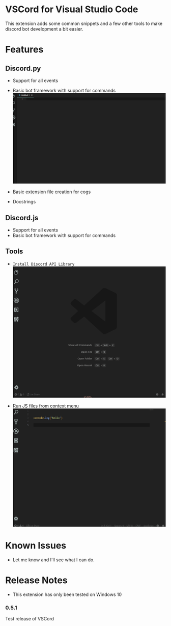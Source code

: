 # VSCord for Visual Studio Code

This extension adds some common snippets and a few other tools to make discord bot development a bit easier.

# Features

## Discord.py

- Support for all events
- Basic bot framework with support for commands
![discord.py bot](resources/gifs/bot-dpy.gif)

- Basic extension file creation for cogs
- Docstrings 

## Discord.js

- Support for all events
- Basic bot framework with support for commands

## Tools

- `Install Discord API Library`
![discord-installer](resources/gifs/discord-installer.gif)

- Run JS files from context menu
![js-context](resources/gifs/js-context.gif)



# Known Issues

- Let me know and I'll see what I can do.

# Release Notes

- This extension has only been tested on Windows 10

### 0.5.1

Test release of VSCord

